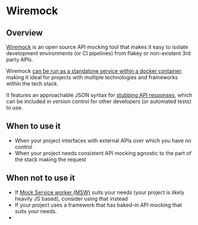 # Wiremock

## Overview

[Wiremock](https://wiremock.org/) is an open source API mocking tool that makes it easy to isolate development environments (or CI pipelines) from flakey or non-existent 3rd party APIs.

Wiremock [can be run as a standalone service within a docker container](https://wiremock.org/docs/docker/), making it ideal for projects with multiple technologies and frameworks within the tech stack.

It features an approachable JSON syntax for [stubbing API responses](https://wiremock.org/docs/stubbing/), which can be included in version control for other developers (or automated tests) to use. 

## When to use it

- When your project interfaces with external APIs over which you have no control
- When your project needs consistent API mocking agnostic to the part of the stack making the request 

## When not to use it

- If [Mock Service worker (MSW)](https://mswjs.io/) suits your needs (your project is likely heavily JS based), consider using that instead
- If your project uses a framework that has baked-in API mocking that suits your needs.
- 
